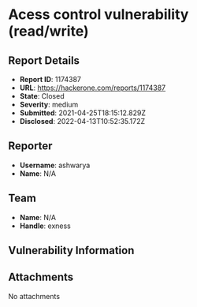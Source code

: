 # Acess control vulnerability (read/write)

## Report Details
- **Report ID**: 1174387
- **URL**: https://hackerone.com/reports/1174387
- **State**: Closed
- **Severity**: medium
- **Submitted**: 2021-04-25T18:15:12.829Z
- **Disclosed**: 2022-04-13T10:52:35.172Z

## Reporter
- **Username**: ashwarya
- **Name**: N/A

## Team
- **Name**: N/A
- **Handle**: exness

## Vulnerability Information


## Attachments
No attachments
